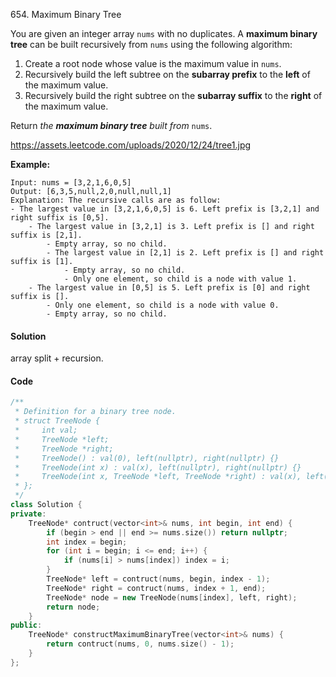 654. Maximum Binary Tree

You are given an integer array `nums` with no duplicates. A **maximum binary tree** can be built recursively from `nums` using the following algorithm:

1. Create a root node whose value is the maximum value in `nums`.
2. Recursively build the left subtree on the **subarray prefix** to the **left** of the maximum value.
3. Recursively build the right subtree on the **subarray suffix** to the **right** of the maximum value.

Return *the **maximum binary tree** built from* `nums`.

https://assets.leetcode.com/uploads/2020/12/24/tree1.jpg

**Example:**

```
Input: nums = [3,2,1,6,0,5]
Output: [6,3,5,null,2,0,null,null,1]
Explanation: The recursive calls are as follow:
- The largest value in [3,2,1,6,0,5] is 6. Left prefix is [3,2,1] and right suffix is [0,5].
    - The largest value in [3,2,1] is 3. Left prefix is [] and right suffix is [2,1].
        - Empty array, so no child.
        - The largest value in [2,1] is 2. Left prefix is [] and right suffix is [1].
            - Empty array, so no child.
            - Only one element, so child is a node with value 1.
    - The largest value in [0,5] is 5. Left prefix is [0] and right suffix is [].
        - Only one element, so child is a node with value 0.
        - Empty array, so no child.
```

#### Solution

array split + recursion.

#### Code

```cpp
/**
 * Definition for a binary tree node.
 * struct TreeNode {
 *     int val;
 *     TreeNode *left;
 *     TreeNode *right;
 *     TreeNode() : val(0), left(nullptr), right(nullptr) {}
 *     TreeNode(int x) : val(x), left(nullptr), right(nullptr) {}
 *     TreeNode(int x, TreeNode *left, TreeNode *right) : val(x), left(left), right(right) {}
 * };
 */
class Solution {
private:
    TreeNode* contruct(vector<int>& nums, int begin, int end) {
        if (begin > end || end >= nums.size()) return nullptr;
        int index = begin;
        for (int i = begin; i <= end; i++) {
            if (nums[i] > nums[index]) index = i;
        }
        TreeNode* left = contruct(nums, begin, index - 1);
        TreeNode* right = contruct(nums, index + 1, end);
        TreeNode* node = new TreeNode(nums[index], left, right);
        return node;
    }
public:
    TreeNode* constructMaximumBinaryTree(vector<int>& nums) {
        return contruct(nums, 0, nums.size() - 1);
    }
};

```
